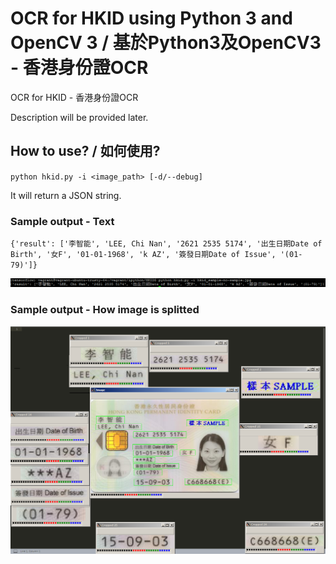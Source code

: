 # OCR for HKID using Python 3 and OpenCV 3 / 基於Python3及OpenCV3 - 香港身份證OCR

OCR for HKID - 香港身份證OCR

Description will be provided later.

## How to use? / 如何使用?

`python hkid.py -i <image_path> [-d/--debug]`

It will return a JSON string.

### Sample output - Text

`{'result': ['李智能', 'LEE, Chi Nan', '2621 2535 5174', '出生日期Date of Birth', '女F', '01-01-1968', 'k AZ', '簽發日期Date of Issue', '(01-79)']}`

![Sample text output](https://github.com/alucard001/OCR-for-HKID/raw/master/hkid-ocr-output.png)

### Sample output - How image is splitted
![OCR separate image output](https://github.com/alucard001/OCR-for-HKID/raw/master/hkid-output.png)
